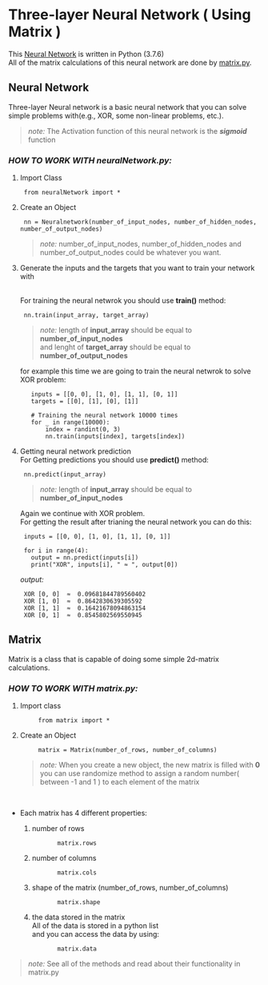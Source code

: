 # Three-layer Neural Network ( Using Matrix )
This [Neural Network](#neural-network) is written in Python (3.7.6) <br>
All of the matrix calculations of this neural network are done by [matrix.py](#matrix).

## **Neural Network**

Three-layer Neural network is a basic neural network that you can solve simple problems with(e.g., XOR, some non-linear problems, etc.).
> *note:* The Activation function of this neural network is the ***sigmoid*** function 
### *HOW TO WORK WITH neuralNetwork.py:*
1. Import Class
      
        from neuralNetwork import *
        
        
2. Create an Object

        nn = Neuralnetwork(number_of_input_nodes, number_of_hidden_nodes, number_of_output_nodes)

    > *note:* number_of_input_nodes, number_of_hidden_nodes and number_of_output_nodes could be whatever you want.
    
    
3. Generate the inputs and the targets that you want to train your network with

    <br>For training the neural netwrok you should use **train()** method: 
          
        nn.train(input_array, target_array)

    > *note:* length of **input_array** should be equal to **number_of_input_nodes** <br>
    >    and lenght of **target_array** should be equal to **number_of_output_nodes**

    for example this time we are going to train the neural netwrok to solve XOR problem:
    
          inputs = [[0, 0], [1, 0], [1, 1], [0, 1]]
          targets = [[0], [1], [0], [1]]

          # Training the neural network 10000 times
          for _ in range(10000):
              index = randint(0, 3)
              nn.train(inputs[index], targets[index])

4. Getting neural network prediction
    <br>For Getting predictions you should use **predict()** method:

        nn.predict(input_array)

    > *note:* length of **input_array** should be equal to **number_of_input_nodes**

    Again we continue with XOR problem.<br>
    For getting the result after trianing the neural network you can do this:
    
        inputs = [[0, 0], [1, 0], [1, 1], [0, 1]]

        for i in range(4):
          output = nn.predict(inputs[i])
          print("XOR", inputs[i], " ≈ ", output[0])

    *output:*
    
        XOR [0, 0]  ≈  0.09681844789560402
        XOR [1, 0]  ≈  0.8642830639305592
        XOR [1, 1]  ≈  0.16421678094863154
        XOR [0, 1]  ≈  0.8545802569550945
      
      
## Matrix
Matrix is a class that is capable of doing some simple 2d-matrix calculations.

### *HOW TO WORK WITH matrix.py:*
1. Import class
      
            from matrix import *
            
2. Create an Object

            matrix = Matrix(number_of_rows, number_of_columns)
      > *note:* When you create a new object, the new matrix is filled with **0**<br>
      > you can use randomize method to assign a random number( between -1 and 1 ) to each element of the matrix
 
<br>
      
+ Each matrix has 4 different properties:
    1. number of rows

                  matrix.rows
    2. number of columns

                  matrix.cols
    3. shape of the matrix (number_of_rows, number_of_columns)

                  matrix.shape
    4. the data stored in the matrix<br>
          All of the data is  stored in a python list<br>
          and you can access the data by using:

                  matrix.data
                  
> *note:* See all of the methods and read about their functionality in matrix.py 
            
           


